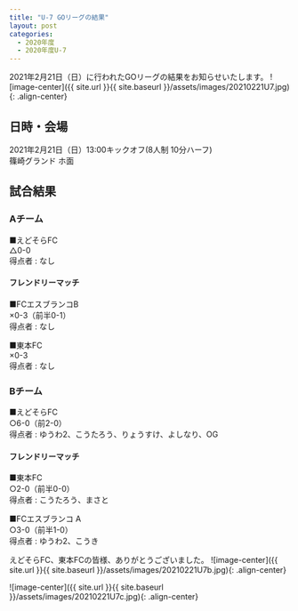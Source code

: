 ```yaml
---
title: "U-7 GOリーグの結果"
layout: post
categories:
  - 2020年度
  - 2020年度U-7
---
```


2021年2月21日（日）に行われたGOリーグの結果をお知らせいたします。
![image-center]({{ site.url }}{{ site.baseurl }}/assets/images/20210221U7.jpg){: .align-center}
## 日時・会場

2021年2月21日（日）13:00キックオフ(8人制 10分ハーフ)<br>
篠崎グランド ホ面

## 試合結果

### Aチーム

■えどそらFC<br>
 △0-0<br>
 得点者 : なし

#### フレンドリーマッチ

■FCエスブランコB<br>
×0-3（前半0-1）<br>
得点者 : なし

■東本FC<br>
×0-3<br>
得点者 : なし

### Bチーム

■えどそらFC<br>
 ○6-0（前2-0）<br>
 得点者 : ゆうわ2、こうたろう、りょうすけ、よしなり、OG


#### フレンドリーマッチ

■東本FC<br>
○2-0（前半0-0）<br>
得点者 : こうたろう、まさと

■FCエスブランコ A<br>
○3-0（前半1-0）<br>
得点者 : ゆうわ2、こうき


えどそらFC、東本FCの皆様、ありがとうございました。
![image-center]({{ site.url }}{{ site.baseurl }}/assets/images/20210221U7b.jpg){: .align-center}

![image-center]({{ site.url }}{{ site.baseurl }}/assets/images/20210221U7c.jpg){: .align-center}
